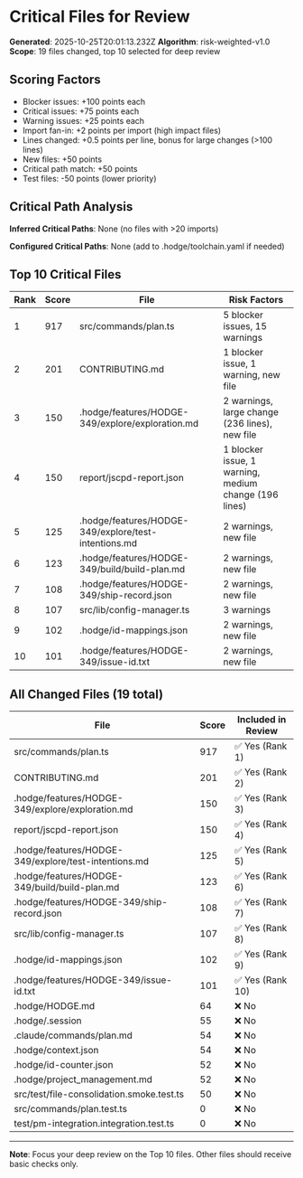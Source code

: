 # Critical Files for Review

**Generated**: 2025-10-25T20:01:13.232Z
**Algorithm**: risk-weighted-v1.0
**Scope**: 19 files changed, top 10 selected for deep review

## Scoring Factors

- Blocker issues: +100 points each
- Critical issues: +75 points each
- Warning issues: +25 points each
- Import fan-in: +2 points per import (high impact files)
- Lines changed: +0.5 points per line, bonus for large changes (>100 lines)
- New files: +50 points
- Critical path match: +50 points
- Test files: -50 points (lower priority)

## Critical Path Analysis

**Inferred Critical Paths**: None (no files with >20 imports)

**Configured Critical Paths**: None (add to .hodge/toolchain.yaml if needed)

## Top 10 Critical Files

| Rank | Score | File | Risk Factors |
|------|-------|------|-------------|
| 1 | 917 | src/commands/plan.ts | 5 blocker issues, 15 warnings |
| 2 | 201 | CONTRIBUTING.md | 1 blocker issue, 1 warning, new file |
| 3 | 150 | .hodge/features/HODGE-349/explore/exploration.md | 2 warnings, large change (236 lines), new file |
| 4 | 150 | report/jscpd-report.json | 1 blocker issue, 1 warning, medium change (196 lines) |
| 5 | 125 | .hodge/features/HODGE-349/explore/test-intentions.md | 2 warnings, new file |
| 6 | 123 | .hodge/features/HODGE-349/build/build-plan.md | 2 warnings, new file |
| 7 | 108 | .hodge/features/HODGE-349/ship-record.json | 2 warnings, new file |
| 8 | 107 | src/lib/config-manager.ts | 3 warnings |
| 9 | 102 | .hodge/id-mappings.json | 2 warnings, new file |
| 10 | 101 | .hodge/features/HODGE-349/issue-id.txt | 2 warnings, new file |

## All Changed Files (19 total)

| File | Score | Included in Review |
|------|-------|-----------------|
| src/commands/plan.ts | 917 | ✅ Yes (Rank 1) |
| CONTRIBUTING.md | 201 | ✅ Yes (Rank 2) |
| .hodge/features/HODGE-349/explore/exploration.md | 150 | ✅ Yes (Rank 3) |
| report/jscpd-report.json | 150 | ✅ Yes (Rank 4) |
| .hodge/features/HODGE-349/explore/test-intentions.md | 125 | ✅ Yes (Rank 5) |
| .hodge/features/HODGE-349/build/build-plan.md | 123 | ✅ Yes (Rank 6) |
| .hodge/features/HODGE-349/ship-record.json | 108 | ✅ Yes (Rank 7) |
| src/lib/config-manager.ts | 107 | ✅ Yes (Rank 8) |
| .hodge/id-mappings.json | 102 | ✅ Yes (Rank 9) |
| .hodge/features/HODGE-349/issue-id.txt | 101 | ✅ Yes (Rank 10) |
| .hodge/HODGE.md | 64 | ❌ No |
| .hodge/.session | 55 | ❌ No |
| .claude/commands/plan.md | 54 | ❌ No |
| .hodge/context.json | 54 | ❌ No |
| .hodge/id-counter.json | 52 | ❌ No |
| .hodge/project_management.md | 52 | ❌ No |
| src/test/file-consolidation.smoke.test.ts | 50 | ❌ No |
| src/commands/plan.test.ts | 0 | ❌ No |
| test/pm-integration.integration.test.ts | 0 | ❌ No |

---
**Note**: Focus your deep review on the Top 10 files. Other files should receive basic checks only.

